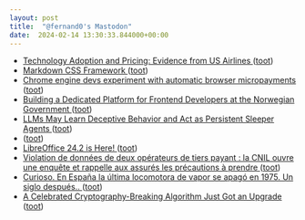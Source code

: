 ```yaml
---
layout: post
title:  "@fernand0's Mastodon"
date:  2024-02-14 13:30:33.844000+00:00
---
```

*  [Technology Adoption and Pricing: Evidence from US Airlines  ](https://papers.ssrn.com/sol3/papers.cfm?abstract_id=4718902) ([toot](https://mastodon.social/@fernand0/111930076944348424))
*  [Markdown CSS Framework ](https://codepen.io/fimion/full/oNVQBR) ([toot](https://mastodon.social/@fernand0/111929898697615046))
*  [Chrome engine devs experiment with automatic browser micropayments ](https://www.theregister.com/2024/02/13/google_micropayments_plan) ([toot](https://mastodon.social/@fernand0/111929764723559740))
*  [Building a Dedicated Platform for Frontend Developers at the Norwegian Government ](https://www.infoq.com/news/2024/01/platform-frontend-developers) ([toot](https://mastodon.social/@fernand0/111929683477781471))
*  [LLMs May Learn Deceptive Behavior and Act as Persistent Sleeper Agents ](https://www.infoq.com/news/2024/01/llms-persistent-sleeper-agents) ([toot](https://mastodon.social/@fernand0/111929572032711093))
*  [ ](https://museonat.unizar.es/presentacion-11f-tranvia/) ([toot](https://mastodon.social/@fernand0/111929453055097176))
*  [LibreOffice 24.2 is Here! ](https://news.itsfoss.com/libreoffice-24-2-is-here) ([toot](https://mastodon.social/@fernand0/111927558389130978))
*  [Violation de données de deux opérateurs de tiers payant : la CNIL ouvre une enquête et rappelle aux assurés les précautions à prendre ](https://www.cnil.fr/fr/violation-de-donnees-de-deux-operateurs-de-tiers-payant-la-cnil-ouvre-une-enquete-et-rappelle-au) ([toot](https://mastodon.social/@fernand0/111927418379854018))
*  [Curioso. En España la última locomotora de vapor se apagó en 1975. Un siglo después.. ](https://mastodon.social/@fernand0/111926136293413690) ([toot](https://mastodon.social/@fernand0/111926136293413690))
*  [A Celebrated Cryptography-Breaking Algorithm Just Got an Upgrade ](https://www.wired.com/story/cryptography-algorithm-upgrade-security) ([toot](https://mastodon.social/@fernand0/111925672622604374))
